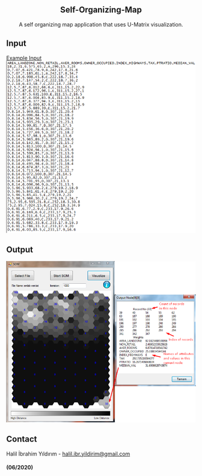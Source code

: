 <p align="center">

  <h2 align="center">Self-Organizing-Map</h2>

  <p align="center">
    A self organizing map application that uses U-Matrix visualization.
  </p>
</p>

## Input
  [Example Input](https://github.com/halilibrahimyildirim/Self-Organizing-Map/blob/master/emlak-veri.txt)<br> 
  ![inputFile](https://github.com/halilibrahimyildirim/Self-Organizing-Map/blob/master/screenshots/Input.png)<br>
## Output
  ![output](https://github.com/halilibrahimyildirim/Self-Organizing-Map/blob/master/screenshots/Output.png)<br>
## Contact
Halil İbrahim Yıldırım - halil.ibr.yildirim@gmail.com

#### (06/2020)
